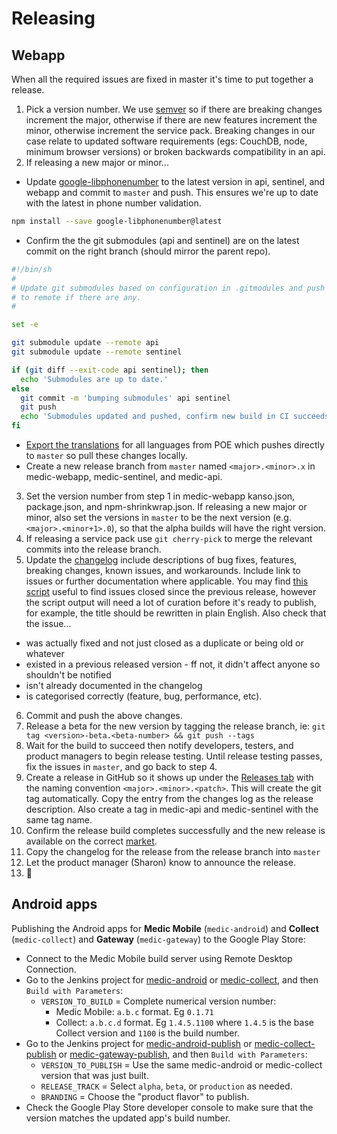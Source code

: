 # Releasing

## Webapp

When all the required issues are fixed in master it's time to put together a release.

1. Pick a version number. We use [semver](http://semver.org) so if there are breaking changes increment the major, otherwise if there are new features increment the minor, otherwise increment the service pack. Breaking changes in our case relate to updated software requirements (egs: CouchDB, node, minimum browser versions) or broken backwards compatibility in an api.
2. If releasing a new major or minor...
  - Update [google-libphonenumber](https://www.npmjs.com/package/google-libphonenumber) to the latest version in api, sentinel, and webapp and commit to `master` and push. This ensures we're up to date with the latest in phone number validation.
```bash
npm install --save google-libphonenumber@latest
```
  - Confirm the the git submodules (api and sentinel) are on the latest commit on the right branch (should mirror the parent repo).
```bash
#!/bin/sh
#
# Update git submodules based on configuration in .gitmodules and push changes
# to remote if there are any.
#

set -e

git submodule update --remote api
git submodule update --remote sentinel

if (git diff --exit-code api sentinel); then
  echo 'Submodules are up to date.'
else 
  git commit -m 'bumping submodules' api sentinel
  git push
  echo 'Submodules updated and pushed, confirm new build in CI succeeds.'
fi
```
  - [Export the translations](translations.md#exporting-changes-from-poeditor-to-github) for all languages from POE which pushes directly to `master` so pull these changes locally.
  - Create a new release branch from `master` named `<major>.<minor>.x` in medic-webapp, medic-sentinel, and medic-api.
3. Set the version number from step 1 in medic-webapp kanso.json, package.json, and npm-shrinkwrap.json. If releasing a new major or minor, also set the versions in `master` to be the next version (e.g. `<major>.<minor+1>.0`), so that the alpha builds will have the right version.
4. If releasing a service pack use `git cherry-pick` to merge the relevant commits into the release branch.
5. Update the [changelog](https://github.com/medic/medic-webapp/blob/master/Changes.md) include descriptions of bug fixes, features, breaking changes, known issues, and workarounds. Include link to issues or further documentation where applicable. You may find [this script](https://github.com/medic/medic-webapp/blob/master/scripts/changelog-generator.js) useful to find issues closed since the previous release, however the script output will need a lot of curation before it's ready to publish, for example, the title should be rewritten in plain English. Also check that the issue...
  - was actually fixed and not just closed as a duplicate or being old or whatever
  - existed in a previous released version - ff not, it didn't affect anyone so shouldn't be notified
  - isn't already documented in the changelog
  - is categorised correctly (feature, bug, performance, etc).
6. Commit and push the above changes.
7. Release a beta for the new version by tagging the release branch, ie: `git tag <version>-beta.<beta-number> && git push --tags`
8. Wait for the build to succeed then notify developers, testers, and product managers to begin release testing. Until release testing passes, fix the issues in `master`, and go back to step 4.
9. Create a release in GitHub so it shows up under the [Releases tab](https://github.com/medic/medic-webapp/releases) with the naming convention `<major>.<minor>.<patch>`. This will create the git tag automatically. Copy the entry from the changes log as the release description. Also create a tag in medic-api and medic-sentinel with the same tag name.
10. Confirm the release build completes successfully and the new release is available on the correct [market](https://staging.dev.medicmobile.org).
11. Copy the changelog for the release from the release branch into `master`
12. Let the product manager (Sharon) know to announce the release.
13. :beer:

## Android apps

Publishing the Android apps for **Medic Mobile** (`medic-android`) and **Collect** (`medic-collect`) and **Gateway** (`medic-gateway`) to the Google Play Store:

* Connect to the Medic Mobile build server using Remote Desktop Connection.
* Go to the Jenkins project for [medic-android](http://localhost:8080/job/medic-android/) or [medic-collect](http://localhost:8080/job/medic-collect/), and then `Build with Parameters`:
  * `VERSION_TO_BUILD` = Complete numerical version number:
    * Medic Mobile: `a.b.c` format. Eg `0.1.71`
    * Collect: `a.b.c.d` format. Eg `1.4.5.1100` where `1.4.5` is the base Collect version and `1100` is the build number.
* Go to the Jenkins project for [medic-android-publish](http://localhost:8080/job/medic-android-publish/) or [medic-collect-publish](http://localhost:8080/job/medic-collect-publish/) or [medic-gateway-publish](http://localhost:8080/job/medic-gateway-publish/), and then `Build with Parameters`:
  * `VERSION_TO_PUBLISH` = Use the same medic-android or medic-collect version that was just built.
  * `RELEASE_TRACK` = Select `alpha`, `beta`, or `production` as needed.
  * `BRANDING` = Choose the "product flavor" to publish.
* Check the Google Play Store developer console to make sure that the version matches the updated app's build number.

